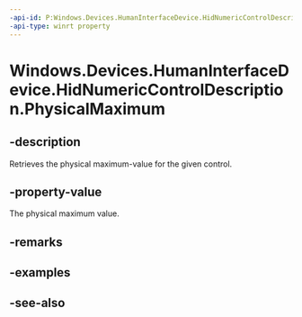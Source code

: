 ```yaml
---
-api-id: P:Windows.Devices.HumanInterfaceDevice.HidNumericControlDescription.PhysicalMaximum
-api-type: winrt property
---
```


<!-- Property syntax
public int PhysicalMaximum { get; }
-->

# Windows.Devices.HumanInterfaceDevice.HidNumericControlDescription.PhysicalMaximum

## -description
Retrieves the physical maximum-value for the given control.

## -property-value
The physical maximum value.

## -remarks

## -examples

## -see-also
